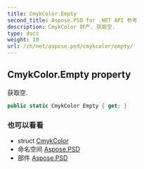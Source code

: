 ```yaml
---
title: CmykColor.Empty
second_title: Aspose.PSD for .NET API 参考
description: CmykColor 财产. 获取空.
type: docs
weight: 10
url: /zh/net/aspose.psd/cmykcolor/empty/
---
```

## CmykColor.Empty property

获取空.

```csharp
public static CmykColor Empty { get; }
```

### 也可以看看

* struct [CmykColor](../)
* 命名空间 [Aspose.PSD](../../cmykcolor/)
* 部件 [Aspose.PSD](../../../)


